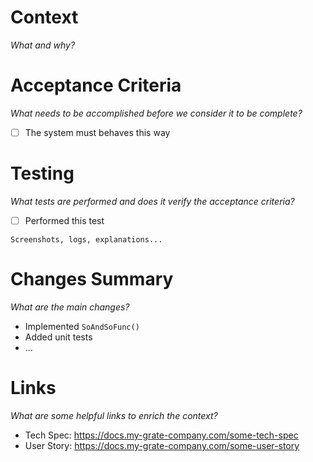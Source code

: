 # Context
_What and why?_

# Acceptance Criteria
_What needs to be accomplished before we consider it to be complete?_
- [ ] The system must behaves this way

# Testing
_What tests are performed and does it verify the acceptance criteria?_
- [ ] Performed this test
```
Screenshots, logs, explanations...
```

# Changes Summary
_What are the main changes?_
- Implemented `SoAndSoFunc()`
- Added unit tests
- ...

# Links
_What are some helpful links to enrich the context?_
- Tech Spec: https://docs.my-grate-company.com/some-tech-spec
- User Story: https://docs.my-grate-company.com/some-user-story
